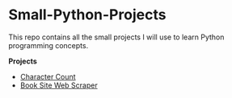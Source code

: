 # Small-Python-Projects

This repo contains all the small projects I will use to learn Python programming concepts.

**Projects**
- [Character Count]([url](https://github.com/ifeoluwafavour/Small-Python-Projects/blob/main/charactercount.py))
- [Book Site Web Scraper]([url](https://github.com/ifeoluwafavour/Small-Python-Projects/blob/main/BookSiteWebScraper.py))
